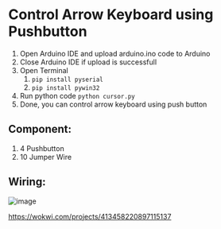 # Control Arrow Keyboard using Pushbutton
1. Open Arduino IDE and upload arduino.ino code to Arduino
2. Close Arduino IDE if upload is successfull
3. Open Terminal
   1. ```pip install pyserial```
   2. ```pip install pywin32```
5. Run python code ```python cursor.py```
6. Done, you can control arrow keyboard using push button

## Component:
1. 4 Pushbutton
2. 10 Jumper Wire

## Wiring:
![image](https://github.com/user-attachments/assets/e27d7521-5a55-44ef-91b7-4bc0b019f8d9)

https://wokwi.com/projects/413458220897115137

